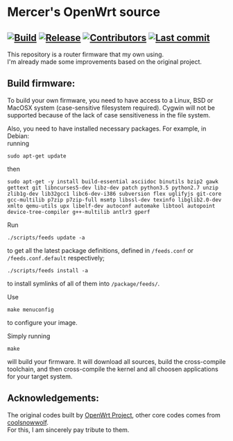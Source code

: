 # Mercer's OpenWrt source

## [![Build](https://img.shields.io/github/workflow/status/KFERMercer/OpenWrt/OpenWrt-CI/master?color=blue)](https://github.com/KFERMercer/OpenWrt/actions?query=workflow%3AOpenWrt-CI) [![Release](https://img.shields.io/github/release/KFERMercer/OpenWrt?color=blue)](https://github.com/KFERMercer/OpenWrt/releases) [![Contributors](https://img.shields.io/github/contributors/KFERMercer/OpenWrt?color=blue)](https://github.com/KFERMercer/OpenWrt/graphs/contributors) [![Last commit](https://img.shields.io/github/last-commit/KFERMercer/OpenWrt?color=blue)](https://github.com/KFERMercer/OpenWrt/commits/master)

This repository is a router firmware that my own using. \
I'm already made some improvements based on the original project.

## Build firmware:

To build your own firmware, you need to have access to a Linux, BSD or MacOSX system (case-sensitive filesystem required). Cygwin will not be supported because of the lack of case sensitiveness in the file system.

Also, you need to have installed necessary packages. For example, in Debian: \
running

```shell
sudo apt-get update
```

then

```shell
sudo apt-get -y install build-essential asciidoc binutils bzip2 gawk gettext git libncurses5-dev libz-dev patch python3.5 python2.7 unzip zlib1g-dev lib32gcc1 libc6-dev-i386 subversion flex uglifyjs git-core gcc-multilib p7zip p7zip-full msmtp libssl-dev texinfo libglib2.0-dev xmlto qemu-utils upx libelf-dev autoconf automake libtool autopoint device-tree-compiler g++-multilib antlr3 gperf
```


Run

```shell
./scripts/feeds update -a
```

to get all the latest package definitions, defined in `/feeds.conf` or `/feeds.conf.default` respectively;

```shell
./scripts/feeds install -a
```

to install symlinks of all of them into `/package/feeds/`.


Use

```shell
make menuconfig
```

to configure your image.


Simply running

```shell
make
```

will build your firmware. It will download all sources, build the cross-compile toolchain, and then cross-compile the kernel and all choosen applications for your target system.

## Acknowledgements:

The original codes built by [OpenWrt Project](https://openwrt.org), other core codes comes from [coolsnowwolf](https://github.com/coolsnowwolf/lede). \
For this, I am sincerely pay tribute to them.
